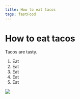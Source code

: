 ```yaml
---
title: How to eat tacos
tags: fastFood
---
```


# How to eat tacos

Tacos are tasty.

1. Eat
2. Eat
3. Eat
4. Eat
5. Eat

![](https://raw.githubusercontent.com/aheze/SupportDocs/DataSource/Images/tacos.jpg)
